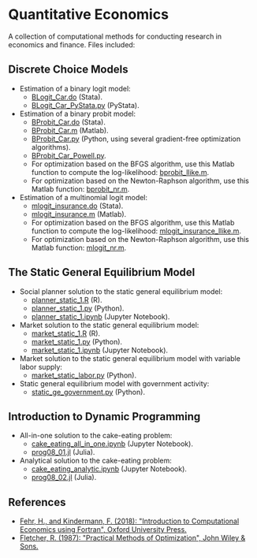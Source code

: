 # Quantitative Economics
A collection of computational methods for conducting research in economics and finance. Files included:

## Discrete Choice Models
- Estimation of a binary logit model: 
  - [BLogit_Car.do](discrete_choice/binary_logit/BLogit_Car.do) (Stata).
  - [BLogit_Car_PyStata.py](discrete_choice/binary_logit/BLogit_Car_PyStata.py) (PyStata).
- Estimation of a binary probit model: 
  - [BProbit_Car.do](discrete_choice/binary_probit/BProbit_Car.do) (Stata).
  - [BProbit_Car.m](discrete_choice/binary_probit/BProbit_Car.m) (Matlab).
  - [BProbit_Car.py](discrete_choice/binary_probit/BProbit_Car.py) (Python, using several gradient-free optimization algorithms).
  - [BProbit_Car_Powell.py](discrete_choice/binary_probit/BProbit_Car_Powell.py).
  - For optimization based on the BFGS algorithm, use this Matlab function to compute the log-likelihood: [bprobit_llike.m](discrete_choice/binary_probit/bprobit_llike.m).
  - For optimization based on the Newton-Raphson algorithm, use this Matlab function: [bprobit_nr.m](discrete_choice/binary_probit/bprobit_nr.m).
- Estimation of a multinomial logit model: 
  - [mlogit_insurance.do](discrete_choice/multinomial_logit/mlogit_insurance.do) (Stata).
  - [mlogit_insurance.m](discrete_choice/multinomial_logit/mlogit_insurance.m) (Matlab).
  - For optimization based on the BFGS algorithm, use this Matlab function to compute the log-likelihood: [mlogit_insurance_llike.m](discrete_choice/multinomial_logit/mlogit_insurance_llike.m).
  - For optimization based on the Newton-Raphson algorithm, use this Matlab function: [mlogit_nr.m](discrete_choice/multinomial_logit/mlogit_nr.m).

## The Static General Equilibrium Model
- Social planner solution to the static general equilibrium model: 
  - [planner_static_1.R](static_ge_model/planner_static_1.R) (R).
  - [planner_static_1.py](static_ge_model/planner_static_1.py) (Python).
  - [planner_static_1.ipynb](static_ge_model/planner_static_1.ipynb) (Jupyter Notebook).
- Market solution to the static general equilibrium model: 
  - [market_static_1.R](static_ge_model/market_static_1.R) (R).
  - [market_static_1.py](static_ge_model/market_static_1.py) (Python).
  - [market_static_1.ipynb](static_ge_model/market_static_1.ipynb) (Jupyter Notebook).
- Market solution to the static general equilibrium model with variable labor supply: 
  - [market_static_labor.py](static_ge_model/market_static_labor.py) (Python).
- Static general equilibrium model with government activity: 
  - [static_ge_government.py](static_ge_model/static_ge_government.py) (Python).

## Introduction to Dynamic Programming
- All-in-one solution to the cake-eating problem: 
  - [cake_eating_all_in_one.ipynb](intro_dynamic_programming/cake_eating_all_in_one.ipynb) (Jupyter Notebook).
  - [prog08_01.jl](intro_dynamic_programming/prog08_01.jl) (Julia).
- Analytical solution to the cake-eating problem: 
  - [cake_eating_analytic.ipynb](intro_dynamic_programming/cake_eating_analytic.ipynb) (Jupyter Notebook).
  - [prog08_02.jl](intro_dynamic_programming/prog08_02.jl) (Julia).

## References
- [Fehr, H., and Kindermann, F. (2018): "Introduction to Computational Economics using Fortran", Oxford University Press.](https://www.ce-fortran.com/)
- [Fletcher, R. (1987): "Practical Methods of Optimization", John Wiley & Sons.](https://archive.org/details/practicalmethods0000flet)
